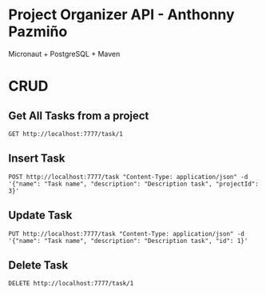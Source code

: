 # Project Organizer API - Anthonny Pazmiño
Micronaut + PostgreSQL + Maven

# CRUD
## Get All Tasks from a project
```
GET http://localhost:7777/task/1
```
## Insert Task
```
POST http://localhost:7777/task "Content-Type: application/json" -d '{"name": "Task name", "description": "Description task", "projectId": 3}'
```
## Update Task
```
PUT http://localhost:7777/task "Content-Type: application/json" -d '{"name": "Task name", "description": "Description task", "id": 1}'
```
## Delete Task
```
DELETE http://localhost:7777/task/1
```
